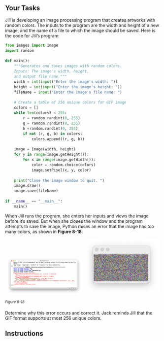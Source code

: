 <!--manual-->

## Your Tasks

Jill is developing an image processing program that creates artworks with random colors. The inputs to the program are the width and height of a new image, and the name of a file to which the image should be saved. Here is the code for Jill’s program:

```python
from images import Image
import random

def main():
    """Generates and saves images with random colors.
    Inputs: The image's width, height,
    and output file name."""
    width = int(input("Enter the image's width: "))
    height = int(input("Enter the image's height: "))
    fileName = input("Enter the image's file name: ")

    # Create a table of 256 unique colors for GIF image
    colors = []
    while len(colors) < 255:
        r = random.randint(0, 255)
        g = random.randint(0, 255)
        b =random.randint(0, 255)
        if not (r, g, b) in colors:
            colors.append((r, g, b))

    image = Image(width, height)
    for y in range(image.getHeight()):
        for x in range(image.getWidth()):
            color = random.choice(colors)
            image.setPixel(x, y, color)

    print("Close the image window to quit. ")
    image.draw()
    image.save(fileName)

if __name__ == "__main__":
    main()

```

When Jill runs the program, she enters her inputs and views the image before it’s saved. But when she closes the window and the program attempts to save the image, Python raises an error that the image has too many colors, as shown in **Figure 8-18**.

<p align="center">
    <img src="../assets/8.18a.png" width="49%" alt="Python program that creates and saves artwork with random colors. In the IDLE shell window, the random art dot p y program executes. The following prompts are displayed. Enter the image's width: 200. Enter the image's height: 100. Enter the image's file name: my art work dot g i f. Close the image window to quit. Some error messages are printed next. The output of this program is shown in a window that is full multi-colored dots.">
    <img src="../assets/8.18b.png" width="49%">
</p>

<sup>_Figure 8-18_</sup>

Determine why this error occurs and correct it. Jack reminds Jill that the GIF format supports at most 256 unique colors.

## Instructions
